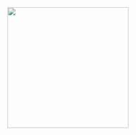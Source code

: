 <img src="https://github.com/Winterssssss/Winterssssss/blob/main/circle-cropped.png?raw=true" height=275>

